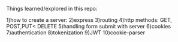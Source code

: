 Things learned/explored in this repo:

1)how to create a server:
2)express
3)routing 
4)http methods: GET, POST,PUT< DELETE
5)handling form submit with server
6)cookies
7)authentication
8)tokenization
9)JWT
10)cookie-parser
